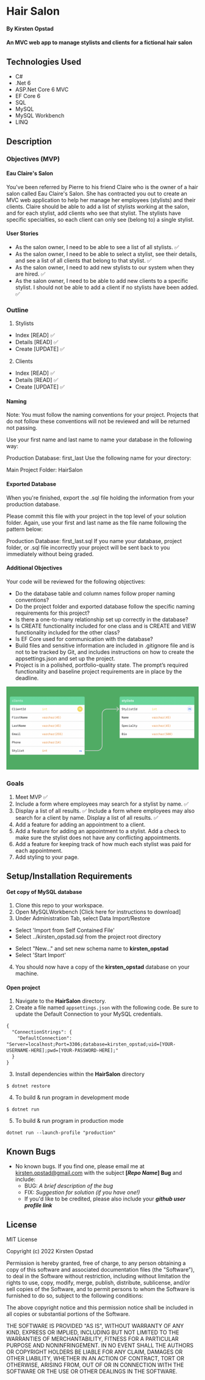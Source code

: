 # Hair Salon

#### By Kirsten Opstad

#### An MVC web app to manage stylists and clients for a fictional hair salon

## Technologies Used

* C#
* .Net 6
* ASP.Net Core 6 MVC
* EF Core 6
* SQL
* MySQL
* MySQL Workbench
* LINQ

## Description

### Objectives (MVP)

#### Eau Claire's Salon
You've been referred by Pierre to his friend Claire who is the owner of a hair salon called Eau Claire's Salon. She has contracted you out to create an MVC web application to help her manage her employees (stylists) and their clients. Claire should be able to add a list of stylists working at the salon, and for each stylist, add clients who see that stylist. The stylists have specific specialties, so each client can only see (belong to) a single stylist.

#### User Stories
  * As the salon owner, I need to be able to see a list of all stylists. ✅
  * As the salon owner, I need to be able to select a stylist, see their details, and see a list of all clients that belong to that stylist. ✅
  * As the salon owner, I need to add new stylists to our system when they are hired. ✅
  * As the salon owner, I need to be able to add new clients to a specific stylist. I should not be able to add a client if no stylists have been added. ✅

### Outline

1. Stylists 
  - Index [READ] ✅
  - Details [READ] ✅
  - Create [UPDATE] ✅

2. Clients 
  - Index [READ] ✅
  - Details [READ] ✅
  - Create [UPDATE] ✅

#### Naming
Note: You must follow the naming conventions for your project. Projects that do not follow these conventions will not be reviewed and will be returned not passing.

Use your first name and last name to name your database in the following way:

Production Database: first_last
Use the following name for your directory:

Main Project Folder: HairSalon

#### Exported Database
When you're finished, export the .sql file holding the information from your production database.

Please commit this file with your project in the top level of your solution folder. Again, use your first and last name as the file name following the pattern below:

Production Database: first_last.sql
If you name your database, project folder, or .sql file incorrectly your project will be sent back to you immediately without being graded.

#### Additional Objectives
Your code will be reviewed for the following objectives:

* Do the database table and column names follow proper naming conventions?
* Do the project folder and exported database follow the specific naming requirements for this project?
* Is there a one-to-many relationship set up correctly in the database?
* Is CREATE functionality included for one class and is CREATE and VIEW functionality included for the other class?
* Is EF Core used for communication with the database?
* Build files and sensitive information are included in .gitignore file and is not to be tracked by Git, and includes instructions on how to create the appsettings.json and set up the project.
* Project is in a polished, portfolio-quality state.
The prompt’s required functionality and baseline project requirements are in place by the deadline.


![Screenshot of Databases](HairSalon/wwwroot/images/SalonSchemas.png)

<!-- [Link to operational site](http://www.kirstenopstad.github.com/<REPOSITORY NAME>) -->

### Goals
1. Meet MVP ✅
2. Include a form where employees may search for a stylist by name. ✅
3. Display a list of all results. ✅
Include a form where employees may also search for a client by name. Display a list of all results. ✅
4. Add a feature for adding an appointment to a client.
5. Add a feature for adding an appointment to a stylist. Add a check to make sure the stylist does not have any conflicting appointments.
6. Add a feature for keeping track of how much each stylist was paid for each appointment.
7. Add styling to your page.

## Setup/Installation Requirements

#### Get copy of MySQL database
1. Clone this repo to your workspace.
2. Open MySQLWorkbench [Click here for instructions to download]
3. Under Administration Tab, select Data Import/Restore
  * Select 'Import from Self Contained File'
  * Select ../kirsten_opstad.sql from the project root directory
  <!-- ![Screenshot of MySQL Import Settings](INSERT SCREENSHOT LINK) -->
  * Select "New..." and set new schema name to **kirsten_opstad**
  * Select 'Start Import'
4. You should now have a copy of the **kirsten_opstad** database on your machine.

#### Open project
1. Navigate to the **HairSalon** directory.
2. Create a file named `appsettings.json` with the following code. Be sure to update the Default Connection to your MySQL credentials.
```
{
  "ConnectionStrings": {
    "DefaultConnection": "Server=localhost;Port=3306;database=kirsten_opstad;uid=[YOUR-USERNAME-HERE];pwd=[YOUR-PASSWORD-HERE];"
  }
}
```
3. Install dependencies within the **HairSalon** directory
```
$ dotnet restore
````

4. To build & run program in development mode 
 ```
 $ dotnet run
 ```

5. To build & run program in production mode 
 ```
 dotnet run --launch-profile "production"
 ```

## Known Bugs

* No known bugs. If you find one, please email me at kirsten.opstad@gmail.com with the subject **[_Repo Name_] Bug** and include:
  * BUG: _A brief description of the bug_
  * FIX: _Suggestion for solution (if you have one!)_
  * If you'd like to be credited, please also include your **_github user profile link_**

## License

MIT License

Copyright (c) 2022 Kirsten Opstad 

Permission is hereby granted, free of charge, to any person obtaining a copy of this software and associated documentation files (the "Software"), to deal in the Software without restriction, including without limitation the rights to use, copy, modify, merge, publish, distribute, sublicense, and/or sell copies of the Software, and to permit persons to whom the Software is furnished to do so, subject to the following conditions:

The above copyright notice and this permission notice shall be included in all copies or substantial portions of the Software.

THE SOFTWARE IS PROVIDED "AS IS", WITHOUT WARRANTY OF ANY KIND, EXPRESS OR IMPLIED, INCLUDING BUT NOT LIMITED TO THE WARRANTIES OF MERCHANTABILITY, FITNESS FOR A PARTICULAR PURPOSE AND NONINFRINGEMENT. IN NO EVENT SHALL THE AUTHORS OR COPYRIGHT HOLDERS BE LIABLE FOR ANY CLAIM, DAMAGES OR OTHER LIABILITY, WHETHER IN AN ACTION OF CONTRACT, TORT OR OTHERWISE, ARISING FROM, OUT OF OR IN CONNECTION WITH THE SOFTWARE OR THE USE OR OTHER DEALINGS IN THE SOFTWARE.
